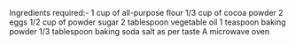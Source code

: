 Ingredients required:-
1 cup of all-purpose flour
1/3 cup of cocoa powder
2 eggs
1/2 cup of powder sugar
2 tablespoon vegetable oil
1 teaspoon baking powder
1/3 tablespoon baking soda
salt as per taste
A microwave oven